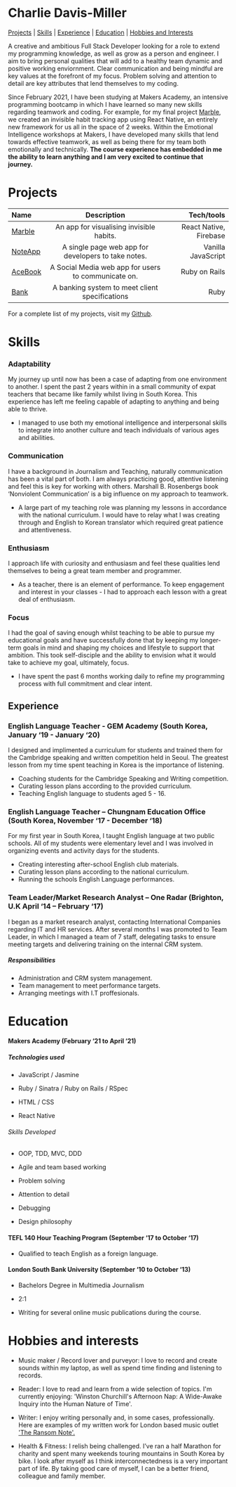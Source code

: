 # Charlie Davis-Miller 

[Projects](#projects) | [Skills](#skills) | [Experience](#experience) | [Education](#education) | [Hobbies and Interests](#hobbies-and-interests)

A creative and ambitious Full Stack Developer looking for a role to extend my programming knowledge, as well as grow as a person and engineer.
I aim to bring personal qualities that will add to a healthy team dynamic and positive working enviornment. Clear communication and being mindful are key values at the forefront of my focus. Problem solving and attention to detail are key attributes that lend themselves to my coding. 

Since February 2021, I have been studying at Makers Academy, an intensive programming bootcamp in which I have learned so many new skills regarding teamwork and coding. For example, for my final project [Marble](https://github.com/charlierdm/Marble), we created an invisible habit tracking app using React Native, an entirely new framework for us all in the space of 2 weeks. Within the Emotional Intelligence workshops at Makers, I have developed many skills that lend towards effective teamwork, as well as being there for my team both emotionally and technically. <strong>The course experience has embedded in me the ability to learn anything and I am very excited to continue that journey.</strong>
 

# Projects

 | Name     | Description | Tech/tools     | 
| :---        |    :----:   |    ---: |
| [Marble](https://github.com/charlierdm/Marble)       | An app for visualising invisible habits.  | React Native, Firebase | 
| [NoteApp](https://github.com/charlierdm/noteApp)   | A single page web app for developers to take notes.    | Vanilla JavaScript  | 
| [AceBook](https://github.com/charlierdm/Acebook)   | A Social Media web app for users to communicate on.    | Ruby on Rails       | 
| [Bank](https://github.com/charlierdm/bank_tech_test) | A banking system to meet client specifications | Ruby | 

For a complete list of my projects, visit my [Github](https://github.com/charlierdm).


# Skills 

  

### Adaptability 

My journey up until now has been a case of adapting from one environment to another. I spent the past 2 years within in a small community of expat teachers that became like family whilst living in South Korea. This experience has left me feeling capable of adapting to anything and being able to thrive.  

* I managed to use both my emotional intelligence and interpersonal skills to integrate into another culture and teach individuals of various ages and abilities. 

### Communication 

I have a background in Journalism and Teaching, naturally communication has been a vital part of both. I am always practicing good, attentive listening and feel this is key for working with others. Marshall B. Rosenbergs book ‘Nonviolent Communication’ is a big influence on my approach to teamwork. 

* A large part of my teaching role was planning my lessons in accordance with the national curriculum. I would have to relay what I was creating through and English to Korean translator which required great patience and attentiveness.

### Enthusiasm 

I approach life with curiosity and enthusiasm and feel these qualities lend themselves to being a great team member and programmer.

* As a teacher, there is an element of performance. To keep engagement and interest in your classes - I had to approach each lesson with a great deal of enthusiasm. 

### Focus 

I had the goal of saving enough whilst teaching to be able to pursue my educational goals and have successfully done that by keeping my longer-term goals in mind and shaping my choices and lifestyle to support that ambition. This took self-disciple and the ability to envision what it would take to achieve my goal, ultimately, focus.

* I have spent the past 6 months working daily to refine my programming process with full commitment and clear intent. 
  
## Experience 

  

### English Language Teacher - GEM Academy (South Korea, January ‘19 - January ‘20)   

I designed and implimented a curriculum for students and trained them for the Cambridge speaking and written competition held in Seoul. The greatest lesson from my time spent teaching in Korea is the importance of listening. 

* Coaching students for the Cambridge Speaking and Writing competition.
* Curating lesson plans according to the provided curriculum. 
* Teaching English language to students aged 5 - 16.


### English Language Teacher – Chungnam Education Office (South Korea, November ‘17 - December ‘18)   

For my first year in South Korea, I taught English language at two public schools. All of my students were elementary level and I was involved in organizing events and activity days for the students. 

* Creating interesting after-school English club materials.
* Curating lesson plans according to the national curriculum. 
* Running the schools English Language performances.

### Team Leader/Market Research Analyst – One Radar (Brighton, U.K April ‘14 – February ‘17) 

 

I began as a market research analyst, contacting International Companies regarding IT and HR services. After several months I was promoted to Team Leader, in which I managed a team of 7 staff, delegating tasks to ensure meeting targets and delivering training on the internal CRM system.  

##### Responsibilities

* Administration and CRM system management. 
* Team management to meet performance targets.
* Arranging meetings with I.T proffesionals.
  

# Education 

  

#### Makers Academy (February ‘21 to April ‘21) 

  
##### Technologies used

* JavaScript / Jasmine

* Ruby / Sinatra / Ruby on Rails / RSpec

* HTML / CSS

* React Native

###### Skills Developed 

* OOP, TDD, MVC, DDD 

* Agile and team based working

* Problem solving

* Attention to detail

* Debugging

* Design philosophy


 

#### TEFL 140 Hour Teaching Program (September ‘17 to October ‘17) 

 

- Qualified to teach English as a foreign language.  

 

#### London South Bank University (September ‘10 to October ‘13) 

  

- Bachelors Degree in Multimedia Journalism 

- 2:1  

- Writing for several online music publications during the course. 

 

  

# Hobbies and interests

  

- Music maker / Record lover and purveyor:  I love to record and create sounds within my laptop, as well as spend time finding and listening to records.  

 

- Reader:  I love to read and learn from a wide selection of topics. I'm currently enjoying: 'Winston Churchill's Afternoon Nap: A Wide-Awake Inquiry into the Human Nature of Time'.  

 

- Writer: I enjoy writing personally and, in some cases, professionally. Here are examples of my written work for London based music outlet ['The Ransom Note'.](https://www.theransomnote.com/author/charlie-davis-miller/) 

 

- Health & Fitness: I relish being challenged. I’ve ran a half Marathon for charity and spent many weekends touring mountains in South Korea by bike. I look after myself as I think interconnectedness is a very important part of life. By taking good care of myself, I can be a better friend, colleague and family member. 
